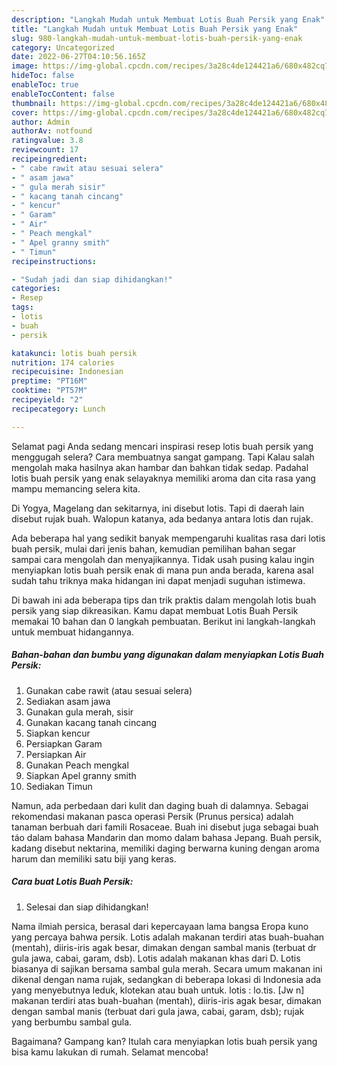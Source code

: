 ```yaml
---
description: "Langkah Mudah untuk Membuat Lotis Buah Persik yang Enak"
title: "Langkah Mudah untuk Membuat Lotis Buah Persik yang Enak"
slug: 980-langkah-mudah-untuk-membuat-lotis-buah-persik-yang-enak
category: Uncategorized
date: 2022-06-27T04:10:56.165Z
image: https://img-global.cpcdn.com/recipes/3a28c4de124421a6/680x482cq70/lotis-buah-persik-foto-resep-utama.jpg
hideToc: false
enableToc: true
enableTocContent: false
thumbnail: https://img-global.cpcdn.com/recipes/3a28c4de124421a6/680x482cq70/lotis-buah-persik-foto-resep-utama.jpg
cover: https://img-global.cpcdn.com/recipes/3a28c4de124421a6/680x482cq70/lotis-buah-persik-foto-resep-utama.jpg
author: Admin
authorAv: notfound
ratingvalue: 3.8
reviewcount: 17
recipeingredient:
- " cabe rawit atau sesuai selera"
- " asam jawa"
- " gula merah sisir"
- " kacang tanah cincang"
- " kencur"
- " Garam"
- " Air"
- " Peach mengkal"
- " Apel granny smith"
- " Timun"
recipeinstructions:

- "Sudah jadi dan siap dihidangkan!"
categories:
- Resep
tags:
- lotis
- buah
- persik

katakunci: lotis buah persik 
nutrition: 174 calories
recipecuisine: Indonesian
preptime: "PT16M"
cooktime: "PT57M"
recipeyield: "2"
recipecategory: Lunch

---
```



Selamat pagi Anda sedang mencari inspirasi resep lotis buah persik yang menggugah selera? Cara membuatnya sangat gampang. Tapi Kalau salah mengolah maka hasilnya akan hambar dan bahkan tidak sedap. Padahal lotis buah persik yang enak selayaknya memiliki aroma dan cita rasa yang mampu memancing selera kita.


Di Yogya, Magelang dan sekitarnya, ini disebut lotis. Tapi di daerah lain disebut rujak buah. Walopun katanya, ada bedanya antara lotis dan rujak.

Ada beberapa hal yang sedikit banyak mempengaruhi kualitas rasa dari lotis buah persik, mulai dari jenis bahan, kemudian pemilihan bahan segar sampai cara mengolah dan menyajikannya. Tidak usah pusing kalau ingin menyiapkan lotis buah persik enak di mana pun anda berada, karena asal sudah tahu triknya maka hidangan ini dapat menjadi suguhan istimewa.


Di bawah ini ada beberapa tips dan trik praktis dalam mengolah lotis buah persik yang siap dikreasikan. Kamu dapat membuat Lotis Buah Persik memakai 10 bahan dan 0 langkah pembuatan. Berikut ini langkah-langkah untuk membuat hidangannya.

<!--inarticleads1-->

##### Bahan-bahan dan bumbu yang digunakan dalam menyiapkan Lotis Buah Persik:

1. Gunakan  cabe rawit (atau sesuai selera)
1. Sediakan  asam jawa
1. Gunakan  gula merah, sisir
1. Gunakan  kacang tanah cincang
1. Siapkan  kencur
1. Persiapkan  Garam
1. Persiapkan  Air
1. Gunakan  Peach mengkal
1. Siapkan  Apel granny smith
1. Sediakan  Timun


Namun, ada perbedaan dari kulit dan daging buah di dalamnya. Sebagai rekomendasi makanan pasca operasi Persik (Prunus persica) adalah tanaman berbuah dari famili Rosaceae. Buah ini disebut juga sebagai buah táo dalam bahasa Mandarin dan momo dalam bahasa Jepang. Buah persik, kadang disebut nektarina, memiliki daging berwarna kuning dengan aroma harum dan memiliki satu biji yang keras. 

<!--inarticleads2-->

##### Cara buat Lotis Buah Persik:


1. Selesai dan siap dihidangkan!

Nama ilmiah persica, berasal dari kepercayaan lama bangsa Eropa kuno yang percaya bahwa persik. Lotis adalah makanan terdiri atas buah-buahan (mentah), diiris-iris agak besar, dimakan dengan sambal manis (terbuat dr gula jawa, cabai, garam, dsb). Lotis adalah makanan khas dari D. Lotis biasanya di sajikan bersama sambal gula merah. Secara umum makanan ini dikenal dengan nama rujak, sedangkan di beberapa lokasi di Indonesia ada yang menyebutnya leduk, klotekan atau buah untuk. lotis : lo.tis. [Jw n] makanan terdiri atas buah-buahan (mentah), diiris-iris agak besar, dimakan dengan sambal manis (terbuat dari gula jawa, cabai, garam, dsb); rujak yang berbumbu sambal gula. 

Bagaimana? Gampang kan? Itulah cara menyiapkan lotis buah persik yang bisa kamu lakukan di rumah. Selamat mencoba!
